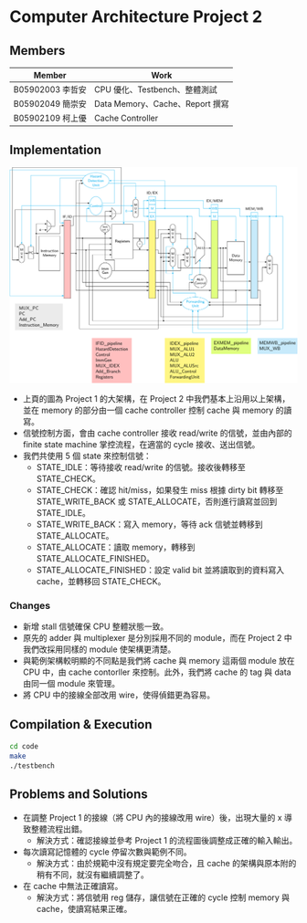 # Computer Architecture Project 2

## Members

| Member           | Work                            |
| ---------------- | ------------------------------- |
| B05902003 李哲安 | CPU 優化、Testbench、整體測試   |
| B05902049 簡崇安 | Data Memory、Cache、Report 撰寫 |
| B05902109 柯上優 | Cache Controller                |

## Implementation

![datapath](../image/datapath.png?raw=true)

* 上頁的圖為 Project 1 的大架構，在 Project 2 中我們基本上沿用以上架構，並在 memory 的部分由一個 cache controller 控制 cache 與 memory 的讀寫。
* 信號控制方面，會由 cache controller 接收 read/write 的信號，並由內部的 finite state machine 掌控流程，在適當的 cycle 接收、送出信號。
* 我們共使用 5 個 state 來控制信號：
  * STATE_IDLE：等待接收 read/write 的信號。接收後轉移至 STATE_CHECK。
  * STATE_CHECK：確認 hit/miss，如果發生 miss 根據 dirty bit 轉移至 STATE_WRITE_BACK 或 STATE_ALLOCATE，否則進行讀寫並回到 STATE_IDLE。
  * STATE_WRITE_BACK：寫入 memory，等待 ack 信號並轉移到 STATE_ALLOCATE。
  * STATE_ALLOCATE：讀取 memory，轉移到 STATE_ALLOCATE_FINISHED。
  * STATE_ALLOCATE_FINISHED：設定 valid bit 並將讀取到的資料寫入 cache，並轉移回 STATE_CHECK。

### Changes

* 新增 stall 信號確保 CPU 整體狀態一致。
* 原先的 adder 與 multiplexer 是分別採用不同的 module，而在 Project 2 中我們改採用同樣的 module 使架構更清楚。
* 與範例架構較明顯的不同點是我們將 cache 與 memory 這兩個 module 放在 CPU 中，由 cache contorller 來控制。此外，我們將 cache 的 tag 與 data 由同一個 module 來管理。
* 將 CPU 中的接線全部改用 wire，使得偵錯更為容易。

## Compilation & Execution

```bash
cd code
make
./testbench
```

## Problems and Solutions

- 在調整 Project 1 的接線（將 CPU 內的接線改用 wire）後，出現大量的 x 導致整體流程出錯。
  - 解決方式：確認接線並參考 Project 1 的流程圖後調整成正確的輸入輸出。
- 每次讀寫記憶體的 cycle 停留次數與範例不同。
  - 解決方式：由於規範中沒有規定要完全吻合，且 cache 的架構與原本附的稍有不同，就沒有繼續調整了。
- 在 cache 中無法正確讀寫。
  - 解決方式：將信號用 reg 儲存，讓信號在正確的 cycle 控制 memory 與 cache，使讀寫結果正確。